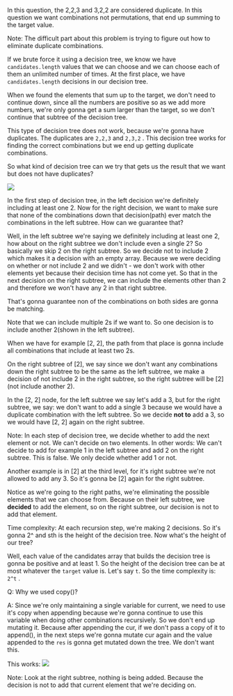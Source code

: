 In this question, the 2,2,3 and 3,2,2 are considered duplicate. In this question we want combinations not permutations, that end up summing to
the target value.

Note: The difficult part about this problem is trying to figure out how to eliminate duplicate combinations.

If we brute force it using a decision tree, we know we have `candidates.length` values that we can choose and we can choose each of them
an unlimited number of times. At the first place, we have `candidates.length` decisions in our decision tree.

When we found the elements that sum up to the target, we don't need to continue down, since all the numbers are positive so as we add
more numbers, we're only gonna get a sum larger than the target, so we don't continue that subtree of the decision tree.

This type of decision tree does not work, because we're gonna have duplicates. The duplicates are `2,2,3` and `2,3,2` .
This decision tree works for finding the correct combinations but we end up getting duplicate combinations.

So what kind of decision tree can we try that gets us the result that we want but does not have duplicates?

![](../img/39-1.png)

In the first step of decision tree, in the left decision we're definitely including at least one 2. Now for the right decision, we want to
make sure that none of the combinations down that decision(path) ever match the combinations in the left subtree. How can we guarantee that?

Well, in the left subtree we're saying we definitely including at least one 2, how about on the right subtree we don't include even a single 2?
So basically we skip 2 on the right subtree. So we decide not to include 2 which makes it a decision with an empty array. Because we were deciding on
whether or not include 2 and we didn't - we don't work with other elements yet because their decision time has not come yet. So that in the
next decision on the right subtree, we can include the elements other than 2 and therefore we won't have any 2 in that right subtree.

That's gonna guarantee non of the combinations on both sides are gonna be matching.

Note that we can include multiple 2s if we want to. So one decision is to include another 2(shown in the left subtree).

When we have for example [2, 2], the path from that place is gonna include all combinations that include at least two 2s.

On the right subtree of [2], we say since we don't want any combinations down the right subtree to be the same as the left subtree,
we make a decision of not include 2 in the right subtree, so the right subtree will be [2] (not include another 2).

In the [2, 2] node, for the left subtree we say let's add a 3, but for the right subtree, we say: we don't want to add a single 3 because
we would have a duplicate combination with the left subtree. So we decide **not to** add a 3, so we would have [2, 2] again on the right subtree.

Note: In each step of decision tree, we decide whether to add the next element or not. We can't decide on two elements. In other words:
We can't decide to add for example 1 in the left subtree and add 2 on the right subtree. This is false. We only decide whether add 1 or not.

Another example is in [2] at the third level, for it's right subtree we're not allowed to add any 3. So it's gonna be [2] again for the right
subtree.

Notice as we're going to the right paths, we're eliminating the possible elements that we can choose from. Because on their left subtree, we 
**decided** to add the element, so on the right subtree, our decision is not to add that element.

Time complexity: At each recursion step, we're making 2 decisions. So it's gonna 2^<sth> and sth is the height of the decision tree. Now what's the height of
our tree?

Well, each value of the candidates array that builds the decision tree is gonna be positive and at least 1. So the height of the decision tree
can be at most whatever the `target` value is. Let's say `t`. So the time complexity is: `2^t` .

Q: Why we used copy()?

A: Since we're only maintaining a single variable for current, we need to use it's copy when appending because we're gonna continue to use this
variable when doing other combinations recursively. So we don't end up mutating it. Because after appending the cur, if we don't pass a copy
of it to append(), in the next steps we're gonna mutate cur again and the value appended to the `res` is gonna get mutated down the tree. We don't
want this.

This works:
![](../img/39-2.png)

Note: Look at the right subtree, nothing is being added. Because the decision is not to add that current element that we're deciding on.